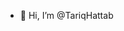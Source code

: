 - 👋 Hi, I’m @TariqHattab


<!---
TariqHattab/TariqHattab is a ✨ special ✨ repository because its `README.md` (this file) appears on your GitHub profile.
You can click the Preview link to take a look at your changes.

- 👀 I’m interested in Flutter
- 🌱 I’m currently learning Flutter
- 💞️ I’m looking to collaborate on (you guessed it) Flutter
- 📫 Reach me on Whats at 0568274347 in Saudi Arabia
- 📫 or contact me on email trq-zh@hotmail.com
--->
